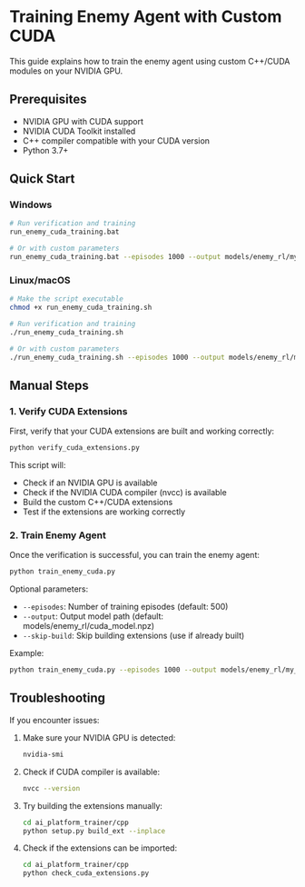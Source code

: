 # Training Enemy Agent with Custom CUDA

This guide explains how to train the enemy agent using custom C++/CUDA modules on your NVIDIA GPU.

## Prerequisites

- NVIDIA GPU with CUDA support
- NVIDIA CUDA Toolkit installed
- C++ compiler compatible with your CUDA version
- Python 3.7+

## Quick Start

### Windows

```bash
# Run verification and training
run_enemy_cuda_training.bat

# Or with custom parameters
run_enemy_cuda_training.bat --episodes 1000 --output models/enemy_rl/my_model.npz
```

### Linux/macOS

```bash
# Make the script executable
chmod +x run_enemy_cuda_training.sh

# Run verification and training
./run_enemy_cuda_training.sh

# Or with custom parameters
./run_enemy_cuda_training.sh --episodes 1000 --output models/enemy_rl/my_model.npz
```

## Manual Steps

### 1. Verify CUDA Extensions

First, verify that your CUDA extensions are built and working correctly:

```bash
python verify_cuda_extensions.py
```

This script will:
- Check if an NVIDIA GPU is available
- Check if the NVIDIA CUDA compiler (nvcc) is available
- Build the custom C++/CUDA extensions
- Test if the extensions are working correctly

### 2. Train Enemy Agent

Once the verification is successful, you can train the enemy agent:

```bash
python train_enemy_cuda.py
```

Optional parameters:
- `--episodes`: Number of training episodes (default: 500)
- `--output`: Output model path (default: models/enemy_rl/cuda_model.npz)
- `--skip-build`: Skip building extensions (use if already built)

Example:
```bash
python train_enemy_cuda.py --episodes 1000 --output models/enemy_rl/my_model.npz
```

## Troubleshooting

If you encounter issues:

1. Make sure your NVIDIA GPU is detected:
   ```bash
   nvidia-smi
   ```

2. Check if CUDA compiler is available:
   ```bash
   nvcc --version
   ```

3. Try building the extensions manually:
   ```bash
   cd ai_platform_trainer/cpp
   python setup.py build_ext --inplace
   ```

4. Check if the extensions can be imported:
   ```bash
   cd ai_platform_trainer/cpp
   python check_cuda_extensions.py
   ```